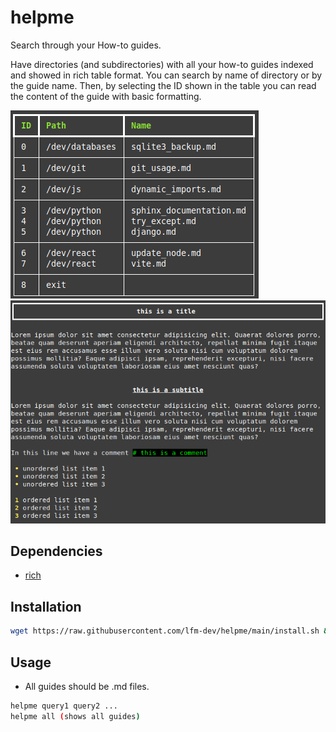 # helpme

Search through your How-to guides.

Have directories (and subdirectories) with all your how-to guides indexed and showed in rich table format.
You can search by name of directory or by the guide name.
Then, by selecting the ID shown in the table you can read the content of the guide with basic formatting.

![screenshot-dev](./img/screenshot-dev.png)
![screenshot-example_guide](./img/screenshot-example_guide.png)

## Dependencies

- [rich](https://github.com/Textualize/rich)

## Installation

```bash
wget https://raw.githubusercontent.com/lfm-dev/helpme/main/install.sh && bash install.sh
```

## Usage

* All guides should be .md files.  

```bash
helpme query1 query2 ...
helpme all (shows all guides)
```
